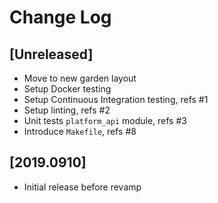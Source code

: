 # Change Log

## [Unreleased]

  - Move to new garden layout
  - Setup Docker testing
  - Setup Continuous Integration testing, refs #1
  - Setup linting, refs #2
  - Unit tests `platform_api` module, refs #3
  - Introduce `Makefile`, refs #8

## [2019.0910]

  - Initial release before revamp
